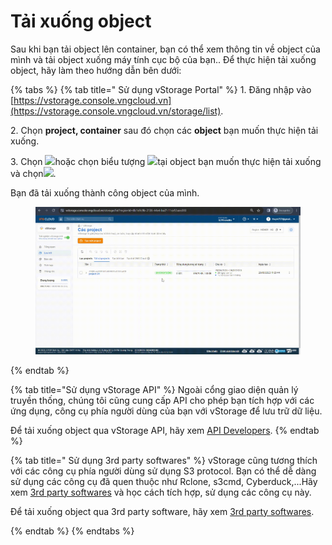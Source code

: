 # Tải xuống object

Sau khi bạn tải object lên container, bạn có thể xem thông tin về object của mình và tải object xuống máy tính cục bộ của bạn.. Để thực hiện tải xuống object, hãy làm theo hướng dẫn bên dưới:

{% tabs %}
{% tab title=" Sử dụng vStorage Portal" %}
1\. Đăng nhập vào [https://vstorage.console.vngcloud.vn](https://vstorage.console.vngcloud.vn/storage/list).

2\. Chọn **project, container** sau đó chọn các **object** bạn muốn thực hiện tải xuống.

3\. Chọn ![](https://docs.vngcloud.vn/download/thumbnails/49648540/image2023-3-6\_11-1-46.png?version=1\&modificationDate=1678075307000\&api=v2)hoặc chọn biểu tượng ![](https://docs.vngcloud.vn/download/thumbnails/49648540/image2023-2-6\_10-20-54.png?version=1\&modificationDate=1678075315000\&api=v2)tại object bạn muốn thực hiện tải xuống và chọn![](https://docs.vngcloud.vn/download/thumbnails/49648540/image2023-3-6\_11-2-7.png?version=1\&modificationDate=1678075328000\&api=v2).

Bạn đã tải xuống thành công object của mình.

<figure><img src="../../../../.gitbook/assets/Tai_xuong_object (1).gif" alt=""><figcaption></figcaption></figure>
{% endtab %}

{% tab title="Sử dụng vStorage API" %}
Ngoài cổng giao diện quản lý truyền thống, chúng tôi cũng cung cấp API cho phép bạn tích hợp với các ứng dụng, công cụ phía người dùng của bạn với vStorage để lưu trữ dữ liệu.

Để tải xuống object qua vStorage API, hãy xem [API Developers](../../api-developers/).
{% endtab %}

{% tab title=" Sử dụng 3rd party softwares" %}
vStorage cũng tương thích với các công cụ phía người dùng sử dụng S3 protocol. Bạn có thể dễ dàng sử dụng các công cụ đã quen thuộc như Rclone, s3cmd, Cyberduck,...Hãy xem [3rd party softwares](../../3rd-party-softwares/) và học cách tích hợp, sử dụng các công cụ này.&#x20;

Để tải xuống object qua 3rd party software, hãy xem [3rd party softwares](../../3rd-party-softwares/).


{% endtab %}
{% endtabs %}

